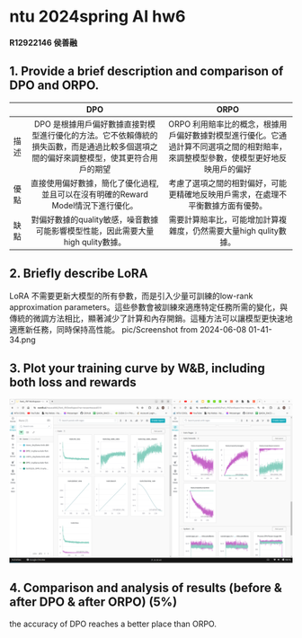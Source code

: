 ntu 2024spring AI hw6
===
**R12922146 侯善融**
## 1. Provide a brief description and comparison of DPO and ORPO.


|   | DPO | ORPO |
| -------- | :--------: | :--------: | 
| 描述 | DPO 是根據用戶偏好數據直接對模型進行優化的方法。它不依賴傳統的損失函數，而是通過比較多個選項之間的偏好來調整模型，使其更符合用戶的期望     | ORPO 利用賠率比的概念，根據用戶偏好數據對模型進行優化。它通過計算不同選項之間的相對賠率，來調整模型參數，使模型更好地反映用戶的偏好     | 
| 優點 | 直接使用偏好數據，簡化了優化過程,並且可以在沒有明確的Reward Model情況下進行優化。 | 考慮了選項之間的相對偏好，可能更精確地反映用戶需求，在處理不平衡數據方面有優勢。 | 
| 缺點 | 對偏好數據的quality敏感，噪音數據可能影響模型性能，因此需要大量high qulity數據。 | 需要計算賠率比，可能增加計算複雜度，仍然需要大量high qulity數據。 | 

## 2. Briefly describe LoRA
LoRA 不需要更新大模型的所有參數，而是引入少量可訓練的low-rank approximation parameters。這些參數會被訓練來適應特定任務所需的變化，與傳統的微調方法相比，顯著減少了計算和內存開銷。這種方法可以讓模型更快速地適應新任務，同時保持高性能。
pic/Screenshot from 2024-06-08 01-41-34.png

## 3. Plot your training curve by W&B, including both loss and rewards
![圖片](pic/training_curve.png)

## 4. Comparison and analysis of results (before & after DPO & after ORPO) (5%)
the accuracy of DPO reaches a better place than ORPO.
